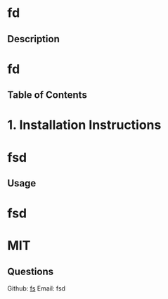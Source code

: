 # fd

  ## Description
  # fd

  ## Table of Contents
  # 1. Installation Instructions
  # fsd

  ## Usage
  # fsd


  # MIT

  ## Questions
  Github: [fs](github.com/fs)
  Email: fsd